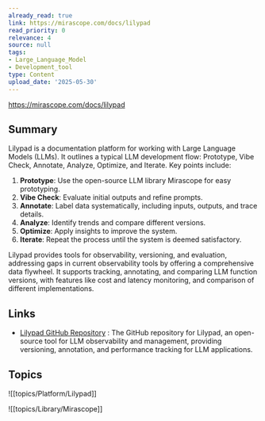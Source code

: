 ```yaml
---
already_read: true
link: https://mirascope.com/docs/lilypad
read_priority: 0
relevance: 4
source: null
tags:
- Large_Language_Model
- Development_tool
type: Content
upload_date: '2025-05-30'
---
```


https://mirascope.com/docs/lilypad
## Summary

Lilypad is a documentation platform for working with Large Language Models (LLMs). It outlines a typical LLM development flow: Prototype, Vibe Check, Annotate, Analyze, Optimize, and Iterate. Key points include:

1. **Prototype**: Use the open-source LLM library Mirascope for easy prototyping.
2. **Vibe Check**: Evaluate initial outputs and refine prompts.
3. **Annotate**: Label data systematically, including inputs, outputs, and trace details.
4. **Analyze**: Identify trends and compare different versions.
5. **Optimize**: Apply insights to improve the system.
6. **Iterate**: Repeat the process until the system is deemed satisfactory.

Lilypad provides tools for observability, versioning, and evaluation, addressing gaps in current observability tools by offering a comprehensive data flywheel. It supports tracking, annotating, and comparing LLM function versions, with features like cost and latency monitoring, and comparison of different implementations.
## Links

- [Lilypad GitHub Repository](https://github.com/Mirascope/lilypad) : The GitHub repository for Lilypad, an open-source tool for LLM observability and management, providing versioning, annotation, and performance tracking for LLM applications.

## Topics

![[topics/Platform/Lilypad]]

![[topics/Library/Mirascope]]